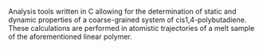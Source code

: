  Analysis tools written in C allowing for the determination of static and dynamic properties of a coarse-grained system 
of cis1,4-polybutadiene. These calculations are performed in atomistic trajectories of a melt sample of the aforementioned linear polymer.   
